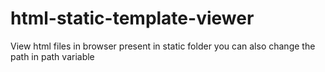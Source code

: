 # html-static-template-viewer
View html files in browser present in static folder you can also change the path in path variable 